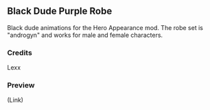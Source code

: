 Black Dude Purple Robe
--------------------------

Black dude animations for the Hero Appearance mod. The robe set is "androgyn" and works for male and female characters.

### Credits
Lexx

### Preview
(Link)